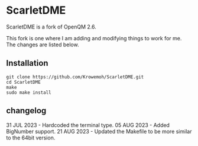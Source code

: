 # ScarletDME

ScarletDME is a fork of OpenQM 2.6.

This fork is one where I am adding and modifying things to work for me. The changes are listed below.

## Installation

```
git clone https://github.com/Krowemoh/ScarletDME.git
cd ScarletDME
make
sudo make install
```

## changelog

31 JUL 2023 - Hardcoded the terminal type.
05 AUG 2023 - Added BigNumber support.
21 AUG 2023 - Updated the Makefile to be more similar to the 64bit version.

